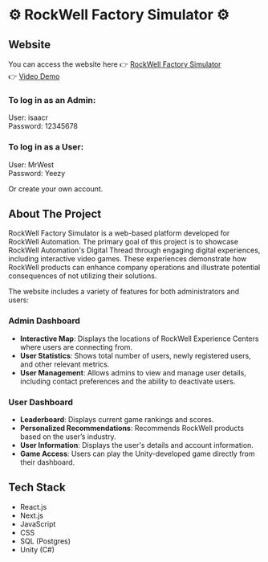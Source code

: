 # ⚙️ RockWell Factory Simulator ⚙️

## Website
You can access the website here 👉 [RockWell Factory Simulator](https://rock-well-factory-simulator.vercel.app/)  
 👉 [Video Demo](https://youtu.be/DwJ_8V0cYkQ)

### To log in as an Admin:
User: isaacr  
Password: 12345678

### To log in as a User:
User: MrWest  
Password: Yeezy

Or create your own account.

## About The Project
RockWell Factory Simulator is a web-based platform developed for RockWell Automation. The primary goal of this project is to showcase RockWell Automation's Digital Thread through engaging digital experiences, including interactive video games. These experiences demonstrate how RockWell products can enhance company operations and illustrate potential consequences of not utilizing their solutions.

The website includes a variety of features for both administrators and users:

### Admin Dashboard
- **Interactive Map**: Displays the locations of RockWell Experience Centers where users are connecting from.
- **User Statistics**: Shows total number of users, newly registered users, and other relevant metrics.
- **User Management**: Allows admins to view and manage user details, including contact preferences and the ability to deactivate users.

### User Dashboard
- **Leaderboard**: Displays current game rankings and scores.
- **Personalized Recommendations**: Recommends RockWell products based on the user’s industry.
- **User Information**: Displays the user's details and account information.
- **Game Access**: Users can play the Unity-developed game directly from their dashboard.

## Tech Stack
- React.js
- Next.js
- JavaScript
- CSS
- SQL (Postgres)
- Unity (C#)



